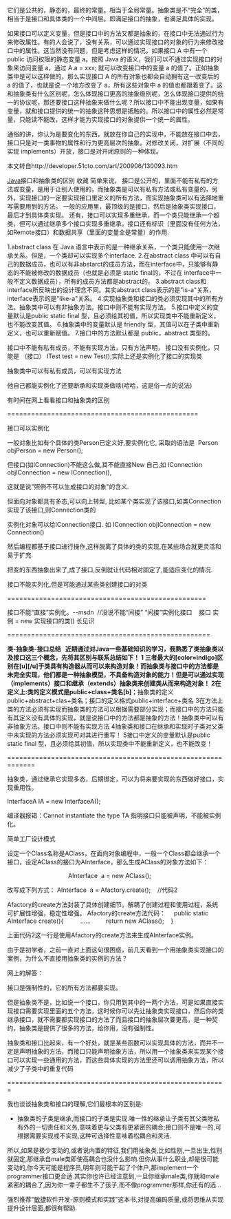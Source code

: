 它们是公共的，静态的，最终的常量。相当于全局常量。抽象类是不“完全”的类，相当于是接口和具体类的一个中间层。即满足接口的抽象，也满足具体的实现。

如果接口可以定义变量，但是接口中的方法又都是抽象的，在接口中无法通过行为来修改属性。有的人会说了，没有关系，可以通过实现接口的对象的行为来修改接口中的属性。这当然没有问题，但是考虑这样的情况。如果接口 A 中有一个public 访问权限的静态变量 a。按照 Java 的语义，我们可以不通过实现接口的对象来访问变量 a，通过 A.a = xxx; 就可以改变接口中的变量 a 的值了。正如抽象类中是可以这样做的，那么实现接口 A 的所有对象也都会自动拥有这一改变后的 a 的值了，也就是说一个地方改变了 a，所有这些对象中 a 的值也都跟着变了。这和抽象类有什么区别呢，怎么体现接口更高的抽象级别呢，怎么体现接口提供的统一的协议呢，那还要接口这种抽象来做什么呢？所以接口中不能出现变量，如果有变量，就和接口提供的统一的抽象这种思想是抵触的。所以接口中的属性必然是常量，只能读不能改，这样才能为实现接口的对象提供一个统一的属性。

通俗的讲，你认为是要变化的东西，就放在你自己的实现中，不能放在接口中去，接口只是对一类事物的属性和行为更高层次的抽象。对修改关闭，对扩展（不同的实现 implements）开放，接口是对开闭原则的一种体现。

本文转自http://developer.51cto.com/art/200906/130093.htm

[Java](http://lib.csdn.net/base/java "Java 知识库")接口和抽象类的区别 收藏 简单来说， 接口是公开的，里面不能有私有的方法或变量，是用于让别人使用的，而抽象类是可以有私有方法或私有变量的，另外，实现接口的一定要实现接口里定义的所有方法，而实现抽象类可以有选择地重写需要用到的方法。 一般的应用里，最顶级的是接口，然后是抽象类实现接口，最后才到具体类实现。 还有，接口可以实现多重继承，而一个类只能继承一个超类，但可以通过继承多个接口实现多重继承，接口还有标识（里面没有任何方法，如Remote接口）和数据共享（里面的变量全是常量）的作用.

1.abstract class 在 Java 语言中表示的是一种继承关系，一个类只能使用一次继承关系。但是，一个类却可以实现多个interface. 2.在abstract class 中可以有自己的数据成员，也可以有非abstarct的成员方法，而在interface中，只能够有静态的不能被修改的数据成员（也就是必须是 static final的，不过在 interface中一般不定义数据成员），所有的成员方法都是abstract的。 3.abstract class和interface所反映出的设计理念不同。其实abstract class表示的是"is-a"关系，interface表示的是"like-a"关系。 4.实现抽象类和接口的类必须实现其中的所有方法。抽象类中可以有非抽象方法。接口中则不能有实现方法。 5.接口中定义的变量默认是public static final 型，且必须给其初值，所以实现类中不能重新定义，也不能改变其值。 6.抽象类中的变量默认是 friendly 型，其值可以在子类中重新定义，也可以重新赋值。 7.接口中的方法默认都是 public，abstract 类型的。

接口中不能有私有成员，不能有实现方法，只有方法声明，
接口没有实例化，只能是
（接口） ITest test = new Test();实际上还是实例化了接口的实现类

抽象类中可以有私有成员，可以有实现方法 

他自己都能实例化了还要断承和实现类做啥(哈哈，这是俗一点的说法)

有时间在网上看看接口和抽象类的区别

================================================

接口可以实例化

一般对象比如有个具体的类Person已定义好,要实例化它, 采取的语法是  Person objPerson = new Person();

但接口(如IConnection)不能这么做,其不能直接New 自己,如 IConnection objIConnection = new IConnection(),

这就是说"照例不可以生成接口的对象"的含义.

但面向对象都具有多态,可以向上转型, 比如某个类实现了该接口,如类Connection实现了该接口,则Connection类的

实例化对象可以给IConnection接口. 如 IConnection objIConnection = new Connection()

然后编程都基于接口进行操作,这样脱离了具体的类的实现,在某些场合就更灵活和易于扩充.

把变的东西抽象出来了,成了接口,反倒就让代码相对固定了,能适应变化的情况.

接口不能实列化,但是可能通过某些类创建接口的对类

==================================================

接口不能“直接”实例化。--msdn  //没说不能“间接” “间接”实例化接口    接口 实例 = new 实现接口的类() 长见识 

===================================================

**类-抽象类-接口总结   近期通过对Java一些基础知识的学习，我熟悉了类抽象类以及接口这三个概念，先将其区别与联系总结如下！ 1 三者最大的[color=indigo]区别在[u][/u]于类具有构造器从而可以来构造对象！而抽象类与接口中的方法都是未完全实现，他们都是一种抽象模型，不具备构造对象的能力！但是可以通过实现（implements）接口和继承（extends）抽象类来创建类从而来构造对象！ 2在定义上:类的定义模式是public+class+类名[b]**；抽象类的定义public+abstract+clas+类名；接口的定义格式public+interface+类名 3在方法上类的方法必须有实现而抽象类的方法可以根据需要部分实现；而接口中的方法只能有其定义没有具体的实现，就是说接口中的方法都是抽象的方法！抽象类中可以有非抽象方法。接口中则不能有实现方法 4抽象类和接口在继承和实现时子类对父类中未实现的方法必须实现可对其进行重写！ 5接口中定义的变量默认是public static final 型，且必须给其初值，所以实现类中不能重新定义，也不能改变！

=============================================================

抽象类，通过继承它实现多态，后期绑定，可以为将来要实现的东西做好接口，实现重用性。

InterfaceA IA = new InterfaceA();

编译器报错：Cannot instantiate the type TA 指明接口只能被声明，不能被实例化。

简单工厂设计模式

设定一个Class名称是AClass，在面向对象编程中，一般一个Class都会继承一个接口，设定AClass的接口为AInterface，那么生成AClass的对象方法如下：

                                    AInterface  a = new AClass();

改写成下列方式： AInterface  a = Afactory.create();    //代码2

Afactory的create方法封装了具体创建细节。解耦了创建过程和使用过程，系统可扩展性增强，稳定性增强。 Afactory的create方法代码：     public static AInterface create(){          ……         return new AClass();    }

上面代码2这一行是使用Afactory的create方法来生成AInterface实例。

由于是初学者，之前一直对上面这句很困惑，前几天看到一个用抽象类实现接口的案例，为什么不直接用抽象类的实例的方法？

网上的解答：

接口是强制性的，它的所有方法都要实现。

但是抽象类不是，比如说一个接口，你只用到其中的一两个方法，可是如果直接实现接口需要实现里面的五个方法，这时候你可以先让抽象类实现接口，然后你的类继承接口，就不需要都实现接口的方法了而且接口的抽象层次要更高，是一种契约，抽象类是提供了很多的方法，给你用，没有强制性。

抽象类和接口比起来，有一个好处，就是某些函数可以实现具体的方法，而并不一定是声明抽象的方法，而接口只能声明抽象方法，所以用一个抽象类来实现某个接口可以实现一些通用的方法，而这些具体实现的方法里还可以调用抽象方法，所以减少了子类中的重复代码

=======================================================

我也谈谈抽象类和接口的理解,它们最根本的区别是:

-   抽象类的子类是继承,而接口的子类是实现.唯一性的继承让子类有其父类除私有外的一切责任和义务,意味着更与父类有更紧密的耦合;接口则不是唯一的,可根据需要实现或不实现,这种可选择性意味着松耦合和灵活.

所以,如果是极少变动的,或者说内置的特征,我们用抽象类,比如性别,一旦出生,性别就固定,那继承自male类即使高耦合也没什么影响.但你从事什么职业,却是很可能变动的,你今天可能是程序员,明年则可能干起了个体户,那implement一个programmer接口更合适.其实你也许已经注意到,一旦你继承male类,你就和male紧密的耦合了,因为你一辈子都生不了孩子,而不像programmer那样,你还有的选...

强烈推荐"[敏捷](http://lib.csdn.net/base/agile "敏捷知识库")软件开发-原则模式和实践"这本书,对提高编码质量,或将思维从实现提升设计层面,都很有帮助.